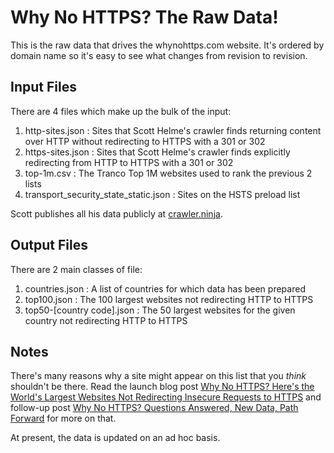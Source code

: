 # Why No HTTPS? The Raw Data!
This is the raw data that drives the whynohttps.com website. It's ordered by domain name so it's easy to see what changes from revision to revision.

## Input Files
There are 4 files which make up the bulk of the input:

1. http-sites.json : Sites that Scott Helme's crawler finds returning content over HTTP without redirecting to HTTPS with a 301 or 302
2. https-sites.json : Sites that Scott Helme's crawler finds explicitly redirecting from HTTP to HTTPS with a 301 or 302
3. top-1m.csv : The Tranco Top 1M websites used to rank the previous 2 lists
4. transport_security_state_static.json : Sites on the HSTS preload list

Scott publishes all his data publicly at [crawler.ninja](https://crawler.ninja/files/json/).

## Output Files
There are 2 main classes of file:

1. countries.json : A list of countries for which data has been prepared
2. top100.json : The 100 largest websites not redirecting HTTP to HTTPS
3. top50-[country code].json : The 50 largest websites for the given country not redirecting HTTP to HTTPS

## Notes
There's many reasons why a site might appear on this list that you *think* shouldn't be there. Read the launch blog post [Why No HTTPS? Here's the World's Largest Websites Not Redirecting Insecure Requests to HTTPS](https://www.troyhunt.com/why-no-https-heres-the-worlds-largest-websites-not-redirecting-insecure-requests/) and follow-up post [Why No HTTPS? Questions Answered, New Data, Path Forward](https://www.troyhunt.com/why-no-https-questions-answered-new-data-path-forward/) for more on that.

At present, the data is updated on an ad hoc basis.
